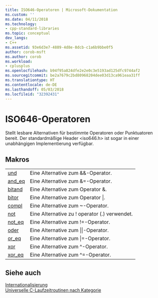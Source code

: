 ```yaml
---
title: ISO646-Operatoren | Microsoft-Dokumentation
ms.custom: ''
ms.date: 04/11/2018
ms.technology:
- cpp-standard-libraries
ms.topic: conceptual
dev_langs:
- C++
ms.assetid: 93e6d3e7-4889-4d8e-8dcb-c1a6b9bbe0f5
author: corob-msft
ms.author: corob
ms.workload:
- cplusplus
ms.openlocfilehash: b94f95a824dfe2e2e0c3e5193ad125dfc9744af2
ms.sourcegitcommit: be2a7679c2bd80968204dee03d13ca961eaa31ff
ms.translationtype: HT
ms.contentlocale: de-DE
ms.lasthandoff: 05/03/2018
ms.locfileid: "32392431"
---
```

# <a name="iso646-operators"></a>ISO646-Operatoren

Stellt lesbare Alternativen für bestimmte Operatoren oder Punktuatoren bereit. Der standardmäßige Header \<iso646.h> ist sogar in einer unabhängigen Implementierung verfügbar.

## <a name="macros"></a>Makros

|||
|-|-|
|[und](../c-runtime-library/reference/and.md)|Eine Alternative zum &&-Operator.|
|[and_eq](../c-runtime-library/reference/and-eq.md)|Eine Alternative zum &=-Operator.|
|[bitand](../c-runtime-library/reference/bitand.md)|Eine Alternative zum Operator &.|
|[bitor](../c-runtime-library/reference/bitor.md)|Eine Alternative zum Operator &#124;.|
|[compl](../c-runtime-library/reference/compl.md)|Eine Alternative zum ~-Operator.|
|[not](../c-runtime-library/reference/not.md)|Eine Alternative zu ! operator (.) verwendet.|
|[not_eq](../c-runtime-library/reference/not-eq.md)|Eine Alternative zum !=-Operator.|
|[ oder ](../c-runtime-library/reference/or.md)|Eine Alternative zum &#124;&#124;-Operator.|
|[or_eq](../c-runtime-library/reference/or-eq.md)|Eine Alternative zum &#124;=-Operator.|
|[xor](../c-runtime-library/reference/xor.md)|Eine Alternative zum ^-Operator.|
|[xor_eq](../c-runtime-library/reference/xor-eq.md)|Eine Alternative zum ^=-Operator.|

## <a name="see-also"></a>Siehe auch

[Internationalisierung](../c-runtime-library/internationalization.md)<br/>
 [Universelle C-Laufzeitroutinen nach Kategorie](../c-runtime-library/run-time-routines-by-category.md)<br/>
